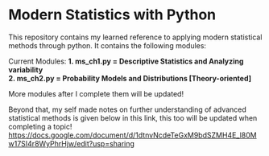 # Modern Statistics with Python
This repository contains my learned reference to applying modern statistical methods through python. It contains the following modules: <br>

Current Modules:
**1. ms_ch1.py = Descriptive Statistics and Analyzing variability** <br>
**2. ms_ch2.py = Probability Models and Distributions [Theory-oriented]<br>**

More modules after I complete them will be updated!

Beyond that, my self made notes on further understanding of advanced statistical methods is given below in this link, this too will be updated when completing a topic!
https://docs.google.com/document/d/1dtnvNcdeTeGxM9bdSZMH4E_l80Mw17SI4r8WyPhrHjw/edit?usp=sharing


